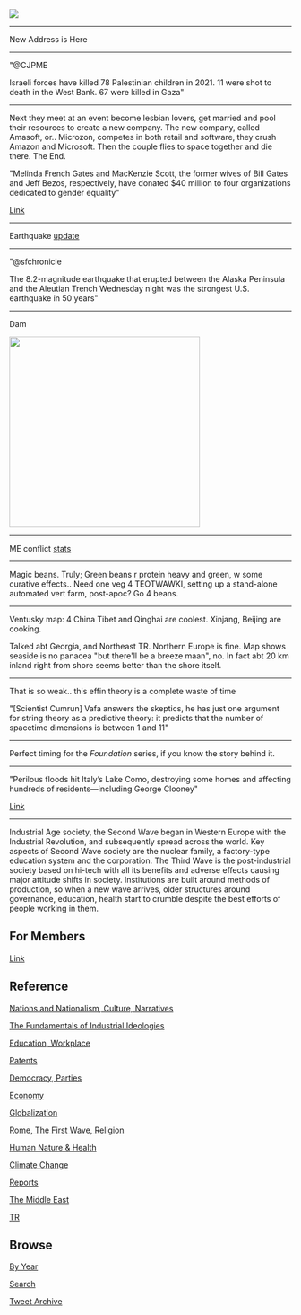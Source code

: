 
<img src="https://drive.google.com/uc?export=view&id=1B2wf9R7AMH1d7Vw6e2mucLbIQ5NSjir7"/>

---

New Address is Here

---

"@CJPME

Israeli forces have killed 78 Palestinian children in 2021. 11 were
shot to death in the West Bank. 67 were killed in Gaza"

---

Next they meet at an event become lesbian lovers, get married and pool
their resources to create a new company.  The new company, called
Amasoft, or..  Microzon, competes in both retail and software, they
crush Amazon and Microsoft. Then the couple flies to space together
and die there. The End.

"Melinda French Gates and MacKenzie Scott, the former wives of Bill
Gates and Jeff Bezos, respectively, have donated $40 million to four
organizations dedicated to gender equality"

[Link](https://trib.al/omkIvjS )

---

Earthquake [update](2019/05/equake-out.html)

---

"@sfchronicle

The 8.2-magnitude earthquake that erupted between the Alaska Peninsula
and the Aleutian Trench Wednesday night was the strongest
U.S. earthquake in 50 years"

---

Dam

<img width="340" src="https://pbs.twimg.com/media/E7j0i1MXMAQKGCp?format=png&name=small"/>

---

ME conflict [stats](2019/05/confstats.md#gdeltme)

---

Magic beans. Truly; Green beans r protein heavy and green, w some
curative effects.. Need one veg 4 TEOTWAWKI, setting up a stand-alone
automated vert farm, post-apoc? Go 4 beans.

---

Ventusky map: 4 China Tibet and Qinghai are coolest. Xinjang, Beijing
are cooking.

Talked abt Georgia, and Northeast TR.  Northern Europe is fine. Map
shows seaside is no panacea "but there'll be a breeze maan", no. In
fact abt 20 km inland right from shore seems better than the shore
itself.

---

That is so weak.. this effin theory is a complete waste of time

"[Scientist Cumrun] Vafa answers the skeptics, he has just one
argument for string theory as a predictive theory: it predicts that
the number of spacetime dimensions is between 1 and 11"

---

Perfect timing for the *Foundation* series, if you know the story
behind it.

---

"Perilous floods hit Italy’s Lake Como, destroying some homes and
affecting hundreds of residents—including George Clooney"

[Link](https://trib.al/BT2JDLv )

---

Industrial Age society, the Second Wave began in Western Europe with
the Industrial Revolution, and subsequently spread across the
world. Key aspects of Second Wave society are the nuclear family, a
factory-type education system and the corporation. The Third Wave is
the post-industrial society based on hi-tech with all its benefits and
adverse effects causing major attitude shifts in society. Institutions
are built around methods of production, so when a new wave arrives,
older structures around governance, education, health start to crumble
despite the best efforts of people working in them.

## For Members

[Link](https://thirdwave-members.herokuapp.com)

## Reference

[Nations and Nationalism, Culture, Narratives](/2013/02/nations-and-nationalism.md)

[The Fundamentals of Industrial Ideologies](/2011/04/fundamentals-of-industrial-ideologies.md)

[Education, Workplace](2017/09/education-workplace.md)

[Patents](/2018/09/patents.md)

[Democracy, Parties](/2016/11/democracy.md)

[Economy](/2018/05/economy.md)

[Globalization](/2018/09/globalization.md)

[Rome, The First Wave, Religion](/2017/12/rome.md)

[Human Nature & Health](/2020/07/human-nature.md)

[Climate Change](/2018/12/climate.md)

[Reports](/2019/05/reports.md)

[The Middle East](/2019/07/middleeast.md)

[TR](../tr)

## Browse

[By Year](years.md)

[Search](search.html)

[Tweet Archive](/tweets/README.md)


